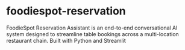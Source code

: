 # foodiespot-reservation
FoodieSpot Reservation Assistant is an end-to-end conversational AI system designed to streamline table bookings across a multi-location restaurant chain. Built with Python and Streamlit
